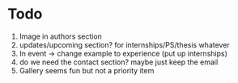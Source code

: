 # Todo
1. Image in authors section
3. updates/upcoming section? for internships/PS/thesis whatever
6. In event -> change example to experience (put up internships) 
10. do we need the contact section? maybe just keep the email
11. Gallery seems fun but not a priority item
